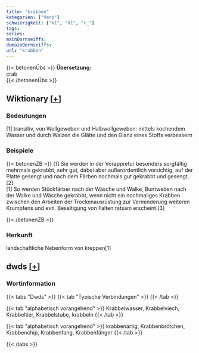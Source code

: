 ```yaml
---
title: "krabben"
kategorien: ["Verb"]
schwierigkeit: ["k1", "h1", "r_"]
tags:
series:
mainDornseiffs:
domainDornseiffs:
url: "krabben"
---
```


{{< betonenÜbs >}}
**Übersetzung:**  
crab  
{{< /betonenÜbs >}}

## Wiktionary [[+](https://de.wiktionary.org/wiki/krabben)]

### Bedeutungen
[1] transitiv, von Wollgeweben und Halbwollgeweben: mittels kochendem Wasser und durch Walzen die Glätte und den Glanz eines Stoffs verbessern  

### Beispiele
{{< betonenZB >}}
[1] Sie werden in der Vorappretur besonders sorgfältig mehrmals gekrabbt, sehr gut, dabei aber außerordentlich vorsichtig, auf der Platte gesengt und nach dem Färben nochmals gut gekrabbt und gesengt.[2]  
[1] So werden Stückfärber nach der Wäsche und Walke, Buntweben nach der Walke und Wäsche gekrabbt, wenn nicht ein nochmaliges Krabben zwischen den Arbeiten der Trockenausrüstung zur Verminderung weiteren Krumpfens und evtl. Beseitigung von Falten ratsam erscheint.[3]  

{{< /betonenZB >}}
### Herkunft
landschaftliche Nebenform von kreppen[1]  



## dwds [[+](https://www.dwds.de/wb/krabben)]

### Wortinformation
{{< tabs "Dwds" >}}
{{< tab "Typische Verbindungen" >}}
{{< /tab >}}

{{< tab "alphabetisch vorangehend" >}}
Krabbelwasser, Krabbelviech, Krabbeltier, Krabbelstube, krabbeln
{{< /tab >}}

{{< tab "alphabetisch vorangehend" >}}
krabbenartig, Krabbenbrötchen, Krabbenchip, Krabbenfang, Krabbenfänger
{{< /tab >}}

{{< /tabs >}}


